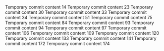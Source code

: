 Temporary commit content 14
Temporary commit content 23
Temporary commit content 30
Temporary commit content 33
Temporary commit content 34
Temporary commit content 51
Temporary commit content 75
Temporary commit content 84
Temporary commit content 93
Temporary commit content 94
Temporary commit content 97
Temporary commit content 106
Temporary commit content 109
Temporary commit content 120
Temporary commit content 133
Temporary commit content 141
Temporary commit content 172
Temporary commit content 174
